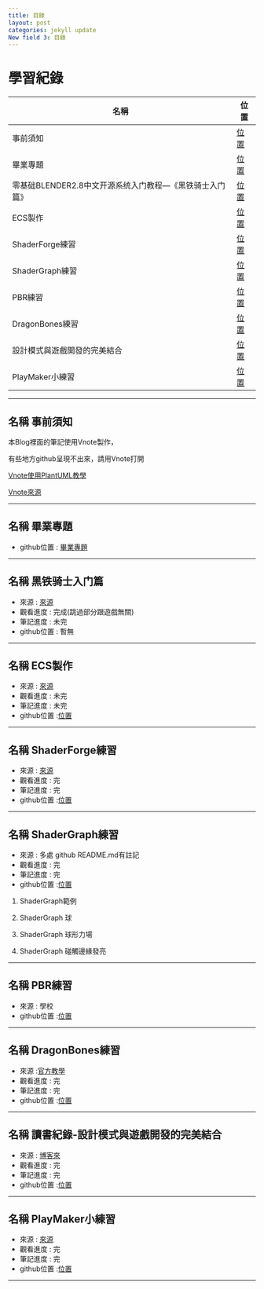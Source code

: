 ```yaml
---
title: 目錄
layout: post
categories: jekyll update
New field 3: 目錄
---
```


# 學習紀錄

|                      **名稱**                       |        **位置**        |
| --------------------------------------------------- | --------------------- |
| 事前須知 | [位置](#事前須知) |
| 畢業專題 | [位置](#畢業專題) |
| 零基础BLENDER2.8中文开源系统入门教程—《黑铁骑士入门篇》 | [位置](#黑铁骑士入门篇) |
| ECS製作 |  [位置](#ECS製作) |
| ShaderForge練習 |  [位置](#ShaderForge練習) |
| ShaderGraph練習 |  [位置](#ShaderGraph練習) |
| PBR練習 |  [位置](#PBR練習) |
| DragonBones練習 |  [位置](#DragonBones練習) |
| 設計模式與遊戲開發的完美結合 |  [位置](#設計模式與遊戲開發的完美結合) |
| PlayMaker小練習 |  [位置](#PlayMaker小練習) |

---
<span id="事前須知"></span>
## **名稱**  事前須知

本Blog裡面的筆記使用Vnote製作，

有些地方github呈現不出來，請用Vnote打開

[Vnote使用PlantUML教學](https://blog.csdn.net/neocst/article/details/83592648)

[Vnote來源](https://github.com/tamlok/vnote)

---

<span id="畢業專題"></span>
## **名稱**  畢業專題
- github位置 : [畢業專題](https://github.com/PeterLukGit/Stust-Graduation-works)

---

<span id="黑铁骑士入门篇"></span>
## **名稱**  黑铁骑士入门篇
- 來源 : [來源](https://www.bilibili.com/video/av55550709?from=search&seid=8483947997694442426)
- 觀看進度 : 完成(跳過部分跟遊戲無關)
- 筆記進度 :  未完
- github位置 : 暫無

---
<span id="ECS製作"></span>
## **名稱**  ECS製作
- 來源 : [來源](https://www.youtube.com/channel/UCFK6NCbuCIVzA6Yj1G_ZqCg)
- 觀看進度 : 未完
- 筆記進度 :  未完
- github位置 :[位置](https://github.com/PeterLukGit/ECS-Introduction)

---

<span id="ShaderForge練習"></span>
## **名稱**  ShaderForge練習
- 來源 : [來源](https://www.bilibili.com/video/av11002445)
- 觀看進度 : 完
- 筆記進度 :  完
- github位置 :[位置](https://github.com/PeterLukGit/ShaderForge_Unity_Exercise)

---

<span id="ShaderGraph練習"></span>
## **名稱**  ShaderGraph練習
- 來源 : 多處 github README.md有註記
- 觀看進度 : 完
- 筆記進度 :  完
- github位置 :[位置](https://github.com/PeterLukGit/ShaderGraph_Unity_Exercise)

1. ShaderGraph範例

2. ShaderGraph 球

3. ShaderGraph 球形力場

4. ShaderGraph 碰觸邊緣發亮

---

<span id="PBR練習"></span>
## **名稱**  PBR練習
- 來源 : 學校
- github位置 :[位置](https://github.com/PeterLukGit/PBR-3D-Exercise)

---

<span id="DragonBones練習"></span>
## **名稱**  DragonBones練習
- 來源 :[官方教學]( http://developer.egret.com/en/list/video/id/91)
- 觀看進度 : 完
- 筆記進度 :  完
- github位置 :[位置](https://github.com/PeterLukGit/Unity-DragonBones-Exercise)

---

<span id="設計模式與遊戲開發的完美結合"></span>
## **名稱**  讀書紀錄-設計模式與遊戲開發的完美結合
- 來源 : [博客來](https://www.books.com.tw/products/0010703628)
- 觀看進度 : 完
- 筆記進度 :  完
- github位置 :[位置](https://github.com/PeterLukGit/Reading-record)

---

<span id="PlayMaker小練習"></span>
## **名稱**  PlayMaker小練習
- 來源 : [來源](https://www.youtube.com/watch?v=QdkF8F3Oj6I)
- 觀看進度 : 完
- 筆記進度 :  完
- github位置 :[位置](https://github.com/PeterLukGit/PlayMakerExercise)

---